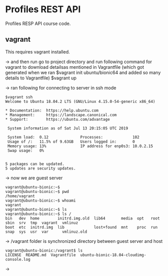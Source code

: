 # Profiles REST API
Profiles RESP API course code.

## vagrant
This requires vagrant installed.

-> and then run go to project directory and run following command for vagrant to download detailsas mentioned in Vagrantfile (which got generated when we ran $vagrant init ubuntu/bionic64 and added so many details to Vagrantfile)
$vagrant up

-> ran following for connecting to server in ssh mode
```
$vagrant ssh
Welcome to Ubuntu 18.04.2 LTS (GNU/Linux 4.15.0-54-generic x86_64)

* Documentation:  https://help.ubuntu.com
* Management:     https://landscape.canonical.com
* Support:        https://ubuntu.com/advantage

 System information as of Sat Jul 13 20:15:05 UTC 2019

 System load:  0.12              Processes:             102
 Usage of /:   11.5% of 9.63GB   Users logged in:       0
 Memory usage: 13%               IP address for enp0s3: 10.0.2.15
 Swap usage:   0%


5 packages can be updated.
5 updates are security updates.
```
-> now we are guest server
```
vagrant@ubuntu-bionic:~$
vagrant@ubuntu-bionic:~$ pwd
/home/vagrant
vagrant@ubuntu-bionic:~$ whoami
vagrant
vagrant@ubuntu-bionic:~$ ls
vagrant@ubuntu-bionic:~$ ls /
bin   dev  home        initrd.img.old  lib64       media  opt   root  sbin  srv  tmp  vagrant  vmlinuz
boot  etc  initrd.img  lib             lost+found  mnt    proc  run   snap  sys  usr  var      vmlinuz.old
```

-> /vagrant folder is synchronized directory between guest server and host
```
vagrant@ubuntu-bionic:/vagrant$ ls
LICENSE  README.md  Vagrantfile  ubuntu-bionic-18.04-cloudimg-console.log
```

->
